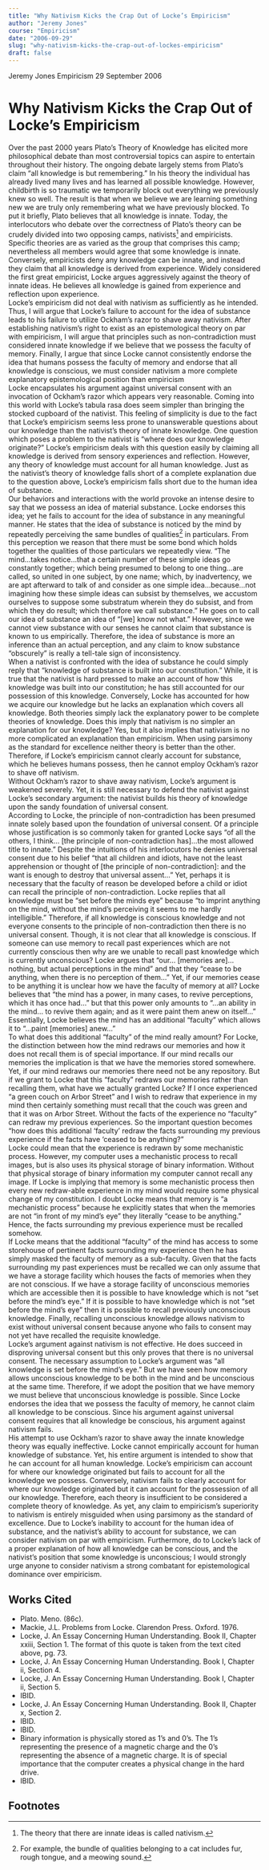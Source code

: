 ```yaml
---
title: "Why Nativism Kicks the Crap Out of Locke’s Empiricism"
author: "Jeremy Jones"
course: "Empiricism"
date: "2006-09-29"
slug: "why-nativism-kicks-the-crap-out-of-lockes-empiricism"
draft: false
---
```


Jeremy Jones
Empiricism
29 September 2006

# Why Nativism Kicks the Crap Out of Locke’s Empiricism
Over the past 2000 years Plato’s Theory of Knowledge has elicited more philosophical debate than most controversial topics can aspire to entertain throughout their history.  The ongoing debate largely stems from Plato’s claim “all knowledge is but remembering.”   In his theory the individual has already lived many lives and has learned all possible knowledge.  However, childbirth is so traumatic we temporarily block out everything we previously knew so well.  The result is that when we believe we are learning something new we are truly only remembering what we have previously blocked.  To put it briefly, Plato believes that all knowledge is innate.
Today, the interlocutors who debate over the correctness of Plato’s theory can be crudely divided into two opposing camps, nativists[^nativism] and empiricists. Specific theories are as varied as the group that comprises this camp; nevertheless all members would agree that some knowledge is innate.  Conversely, empiricists deny any knowledge can be innate, and instead they claim that all knowledge is derived from experience.  Widely considered the first great empiricist, Locke argues aggressively against the theory of innate ideas.   He believes all knowledge is gained from experience and reflection upon experience.      
Locke’s empiricism did not deal with nativism as sufficiently as he intended.  Thus, I will argue that Locke’s failure to account for the idea of substance leads to his failure to utilize Ockham’s razor to shave away nativism.  After establishing nativism’s right to exist as an epistemological theory on par with empiricism, I will argue that principles such as non-contradiction must considered innate knowledge if we believe that we possess the faculty of memory.  Finally, I argue that since Locke cannot consistently endorse the idea that humans possess the faculty of memory and endorse that all knowledge is conscious, we must consider nativism a more complete explanatory epistemological position than empiricism  
Locke encapsulates his argument against universal consent with an invocation of Ockham’s razor which appears very reasonable.  Coming into this world with Locke’s tabula rasa does seem simpler than bringing the stocked cupboard of the nativist.  This feeling of simplicity is due to the fact that Locke’s empiricism seems less prone to unanswerable questions about our knowledge than the nativist’s theory of innate knowledge.  One question which poses a problem to the nativist is “where does our knowledge originate?”  Locke’s empiricism deals with this question easily by claiming all knowledge is derived from sensory experiences and reflection.  However, any theory of knowledge must account for all human knowledge.  Just as the nativist’s theory of knowledge falls short of a complete explanation due to the question above, Locke’s empiricism falls short due to the human idea of substance.  
Our behaviors and interactions with the world provoke an intense desire to say that we possess an idea of material substance.  Locke endorses this idea; yet he fails to account for the idea of substance in any meaningful manner.  He states that the idea of substance is noticed by the mind by repeatedly perceiving the same bundles of qualities[^cat-bundle] in particulars.   From this perception we reason that there must be some bond which holds together the qualities of those particulars we repeatedly view.   “The mind...takes notice…that a certain number of these simple ideas go constantly together; which being presumed to belong to one thing…are called, so united in one subject, by one name; which, by inadvertency, we are apt afterward to talk of and consider as one simple idea…because…not imagining how these simple ideas can subsist by themselves, we accustom ourselves to suppose some substratum wherein they do subsist, and from which they do result; which therefore we call substance.”   He goes on to call our idea of substance an idea of “[we] know not what.”  However, since we cannot view substance with our senses he cannot claim that substance is known to us empirically.  Therefore, the idea of substance is more an inference than an actual perception, and any claim to know substance “obscurely” is really a tell-tale sign of inconsistency.  
When a nativist is confronted with the idea of substance he could simply reply that “knowledge of substance is built into our constitution.”  While, it is true that the nativist is hard pressed to make an account of how this knowledge was built into our constitution; he has still accounted for our possession of this knowledge.  Conversely, Locke has accounted for how we acquire our knowledge but he lacks an explanation which covers all knowledge.  Both theories simply lack the explanatory power to be complete theories of knowledge.  Does this imply that nativism is no simpler an explanation for our knowledge?  Yes, but it also implies that nativism is no more complicated an explanation than empiricism.  When using parsimony as the standard for excellence neither theory is better than the other.  Therefore, if Locke’s empiricism cannot clearly account for substance, which he believes humans possess, then he cannot employ Ockham’s razor to shave off nativism.  
Without Ockham’s razor to shave away nativism, Locke’s argument is weakened severely.  Yet, it is still necessary to defend the nativist against Locke’s secondary argument: the nativist builds his theory of knowledge upon the sandy foundation of universal consent.      
According to Locke, the principle of non-contradiction has been presumed innate solely based upon the foundation of universal consent.  Of a principle whose justification is so commonly taken for granted Locke says “of all the others, I think… [the principle of non-contradiction has]…the most allowed title to innate.”   Despite the intuitions of his interlocutors he denies universal consent due to his belief “that all children and idiots, have not the least apprehension or thought of [the principle of non-contradiction]: and the want is enough to destroy that universal assent…”   Yet, perhaps it is necessary that the faculty of reason be developed before a child or idiot can recall the principle of non-contradiction.  Locke replies that all knowledge must be “set before the minds eye” because “to imprint anything on the mind, without the mind’s perceiving it seems to me hardly intelligible.”   Therefore, if all knowledge is conscious knowledge and not everyone consents to the principle of non-contradiction then there is no universal consent. 
Though, it is not clear that all knowledge is conscious.  If someone can use memory to recall past experiences which are not currently conscious then why are we unable to recall past knowledge which is currently unconscious?  Locke argues that “our… [memories are]…nothing, but actual perceptions in the mind” and that they “cease to be anything, when there is no perception of them…”   Yet, if our memories cease to be anything it is unclear how we have the faculty of memory at all?  Locke believes that “the mind has a power, in many cases, to revive perceptions, which it has once had…” but that this power only amounts to “…an ability in the mind… to revive them again; and as it were paint them anew on itself…”   Essentially, Locke believes the mind has an additional “faculty” which allows it to “…paint [memories] anew…”  
To what does this additional “faculty” of the mind really amount?  For Locke, the distinction between how the mind redraws our memories and how it does not recall them is of special importance.  If our mind recalls our memories the implication is that we have the memories stored somewhere.  Yet, if our mind redraws our memories there need not be any repository.  But if we grant to Locke that this “faculty” redraws our memories rather than recalling them, what have we actually granted Locke?  If I once experienced “a green couch on Arbor Street” and I wish to redraw that experience in my mind then certainly something must recall that the couch was green and that it was on Arbor Street.  Without the facts of the experience no “faculty” can redraw my previous experiences.  So the important question becomes “how does this additional ‘faculty’ redraw the facts surrounding my previous experience if the facts have ‘ceased to be anything?”  
Locke could mean that the experience is redrawn by some mechanistic process.  However, my computer uses a mechanistic process to recall images, but is also uses its physical storage of binary information.   Without that physical storage of binary information my computer cannot recall any image. If Locke is implying that memory is some mechanistic process then every new redraw-able experience in my mind would require some physical change of my constitution.  I doubt Locke means that memory is “a mechanistic process” because he explicitly states that when the memories are not “in front of my mind’s eye” they literally “cease to be anything.”   Hence, the facts surrounding my previous experience must be recalled somehow.  
If Locke means that the additional “faculty” of the mind has access to some storehouse of pertinent facts surrounding my experience then he has simply masked the faculty of memory as a sub-faculty.  Given that the facts surrounding my past experiences must be recalled we can only assume that we have a storage facility which houses the facts of memories when they are not conscious.  If we have a storage facility of unconscious memories which are accessible then it is possible to have knowledge which is not “set before the mind’s eye.”  If it is possible to have knowledge which is not “set before the mind’s eye” then it is possible to recall previously unconscious knowledge.  Finally, recalling unconscious knowledge allows nativism to exist without universal consent because anyone who fails to consent may not yet have recalled the requisite knowledge.   
Locke’s argument against nativism is not effective.  He does succeed in disproving universal consent but this only proves that there is no universal consent.  The necessary assumption to Locke’s argument was “all knowledge is set before the mind’s eye.”  But we have seen how memory allows unconscious knowledge to be both in the mind and be unconscious at the same time.  Therefore, if we adopt the position that we have memory we must believe that unconscious knowledge is possible.  Since Locke endorses the idea that we possess the faculty of memory, he cannot claim all knowledge to be conscious.  Since his argument against universal consent requires that all knowledge be conscious, his argument against nativism fails.    
His attempt to use Ockham’s razor to shave away the innate knowledge theory was equally ineffective.  Locke cannot empirically account for human knowledge of substance.  Yet, his entire argument is intended to show that he can account for all human knowledge.  Locke’s empiricism can account for where our knowledge originated but fails to account for all the knowledge we possess.  Conversely, nativism fails to clearly account for where our knowledge originated but it can account for the possession of all our knowledge.  Therefore, each theory is insufficient to be considered a complete theory of knowledge.  As yet, any claim to empiricism’s superiority to nativism is entirely misguided when using parsimony as the standard of excellence.  Due to Locke’s inability to account for the human idea of substance, and the nativist’s ability to account for substance, we can consider nativism on par with empiricism.  Furthermore, do to Locke’s lack of a proper explanation of how all knowledge can be conscious, and the nativist’s position that some knowledge is unconscious; I would strongly urge anyone to consider nativism a strong combatant for epistemological dominance over empiricism.   

## Works Cited

- Plato.  Meno.  (86c).
- Mackie, J.L.  Problems from Locke.  Clarendon Press.  Oxford. 1976.
- Locke, J.  An Essay Concerning Human Understanding.  Book II, Chapter xxiii, Section 1.  The format of this quote is taken from the text cited above, pg. 73.   
- Locke, J.  An Essay Concerning Human Understanding.  Book I, Chapter ii, Section 4.
- Locke, J.  An Essay Concerning Human Understanding.  Book I, Chapter ii, Section 5.
- IBID.  
- Locke, J.  An Essay Concerning Human Understanding.  Book II, Chapter x, Section 2.    
- IBID.
- IBID.
- Binary information is physically stored as 1’s and 0’s.  The 1’s representing the presence of a magnetic charge and the 0’s representing the absence of a magnetic charge.  It is of special importance that the computer creates a physical change in the hard drive.  
- IBID.  

## Footnotes

[^nativism]: The theory that there are innate ideas is called nativism.
[^cat-bundle]: For example, the bundle of qualities belonging to a cat includes fur, rough tongue, and a meowing sound.
